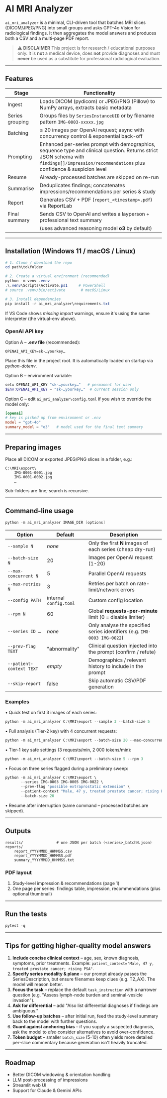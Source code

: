 # AI MRI Analyzer

`ai_mri_analyzer` is a minimal, CLI-driven tool that batches MRI slices (DICOM/JPEG/PNG) into small groups and asks GPT-4o Vision for radiological findings. It then aggregates the model answers and produces both a CSV and a multi-page PDF report.

> ⚠️ **DISCLAIMER**  This project is for research / educational purposes only.  It is **not** a medical device, does **not** provide diagnoses and must **never** be used as a substitute for professional radiological evaluation.

---

## Features

| Stage                     | Functionality |
|---------------------------|---------------|
| Ingest                    | Loads DICOM (pydicom) or JPEG/PNG (Pillow) to NumPy arrays, extracts basic metadata |
| Series grouping           | Groups files by `SeriesInstanceUID` or by filename pattern `IMG-0003-xxxxx.jpg` |
| Batching                  | ≤ 20 images per OpenAI request; async with concurrency control & exponential back-off |
| Prompting                 | Enhanced per-series prompt with demographics, sequence type and clinical question.  Returns strict JSON schema with `findings[]/impression/recommendations` plus confidence & suspicion level |
| Resume                    | Already-processed batches are skipped on re-run |
| Summarise                 | Deduplicates findings; concatenates impressions/recommendations per series & study |
| Report                    | Generates CSV + PDF (`report_<timestamp>.pdf`) via ReportLab |
| Final summary             | Sends CSV to OpenAI and writes a layperson + professional text summary |
|                           | (uses advanced reasoning model **o3** by default) |

---

## Installation (Windows 11 / macOS / Linux)

```powershell
# 1. Clone / download the repo
cd path\to\folder

# 2. Create a virtual environment (recommended)
python -m venv .venv
.\.venv\Scripts\Activate.ps1     # PowerShell
# source .venv/bin/activate       # macOS/Linux

# 3. Install dependencies
pip install -r ai_mri_analyzer\requirements.txt
```

If VS Code shows *missing import* warnings, ensure it's using the same interpreter (the virtual-env above).

### OpenAI API key

Option A – **.env file** (recommended):
```dotenv
OPENAI_API_KEY=sk-…yourkey…
```
Place this file in the project root. It is automatically loaded on startup via *python-dotenv*.

Option B – environment variable:
```powershell
setx OPENAI_API_KEY "sk-…yourkey…"   # permanent for user
$Env:OPENAI_API_KEY = "sk-…yourkey…"  # current session only
```

Option C – edit `ai_mri_analyzer\config.toml` if you wish to override the model only:
```toml
[openai]
# key is picked up from environment or .env
model = "gpt-4o"
summary_model = "o3"   # model used for the final text summary
```

---

## Preparing images
Place all DICOM or exported JPEG/PNG slices in a folder, e.g.:
```
C:\MRI\export\
    IMG-0001-0001.jpg
    IMG-0001-0002.jpg
    …
```
Sub-folders are fine; search is recursive.

---

## Command-line usage

```powershell
python -m ai_mri_analyzer IMAGE_DIR [options]
```

| Option                 | Default | Description |
|------------------------|---------|-------------|
| `--sample N`           | *none*  | Only the first **N** images of each series (cheap dry-run) |
| `--batch-size N`       | 20      | Images per OpenAI request (1-20) |
| `--max-concurrent N`   | 5       | Parallel OpenAI requests |
| `--max-retries N`      | 3       | Retries per batch on rate-limit/network errors |
| `--config PATH`        | internal `config.toml` | Custom config location |
| `--rpm N`              | 60      | Global **requests-per-minute** limit (0 = disable limiter) |
| `--series ID …`        | *none*  | Only analyse the specified series identifiers (e.g. `IMG-0003 IMG-0022`) |
| `--prev-flag TEXT`     | "abnormality" | Clinical question injected into the prompt (confirm / refute) |
| `--patient-context TEXT` | *empty* | Demographics / relevant history to include in the prompt |
| `--skip-report`        | false   | Skip automatic CSV/PDF generation |

### Examples

• Quick test on first 3 images of each series:
```powershell
python -m ai_mri_analyzer C:\MRI\export --sample 3 --batch-size 5
```

• Full analysis (Tier-2 key) with 4 concurrent requests:
```powershell
python -m ai_mri_analyzer C:\MRI\export --batch-size 20 --max-concurrent 4 --rpm 200
```

• Tier-1 key safe settings (3 requests/min, 2 000 tokens/min):
```powershell
python -m ai_mri_analyzer C:\MRI\export --batch-size 5 --rpm 3
```

• Focus on three series flagged during a preliminary sweep:
```powershell
python -m ai_mri_analyzer C:\MRI\export \
       --series IMG-0003 IMG-0005 IMG-0022 \
       --prev-flag "possible extraprostatic extension" \
       --patient-context "Male, 47 y, treated prostate cancer; rising PSA" \
       --batch-size 20
```

• Resume after interruption (same command – processed batches are skipped).

---

## Outputs
```
results/               # one JSON per batch (<series>_batchN.json)
reports/
    report_YYYYMMDD_HHMMSS.csv
    report_YYYYMMDD_HHMMSS.pdf
    summary_YYYYMMDD_HHMMSS.txt
```

### PDF layout
1. Study-level impression & recommendations (page 1)  
2. One page per series: findings table, impression, recommendations (plus optional thumbnail)

---

## Run the tests
```powershell
pytest -q
```

---

## Tips for getting higher-quality model answers

1. **Include concise clinical context** – age, sex, known diagnosis, symptoms, prior treatments.  Example: `patient_context="Male, 47 y, treated prostate cancer; rising PSA"`.
2. **Specify series modality & plane** – our prompt already passes the SeriesDescription, but ensure filenames keep clues (e.g. T2_AX).  The model will reason better.
3. **Focus the task** – replace the default `task_instruction` with a narrower question (e.g. "Assess lymph-node burden and seminal-vesicle invasion").
4. **Ask for differential** – add "Also list differential diagnoses if findings are ambiguous."
5. **Use follow-up batches** – after initial run, feed the study-level summary back to the model with further questions.
6. **Guard against anchoring bias** – if you supply a suspected diagnosis, ask the model to *also* consider alternatives to avoid over-confidence.
7. **Token budget** – smaller `batch_size` (5-10) often yields more detailed per-slice commentary because generation isn't heavily truncated.

---

## Roadmap
- Better DICOM windowing & orientation handling
- LLM post-processing of impressions
- Streamlit web UI
- Support for Claude & Gemini APIs 